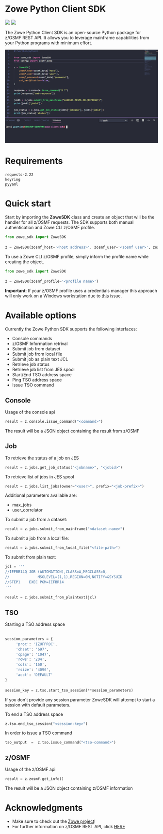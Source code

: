# Zowe Python Client SDK

![](https://img.shields.io/badge/license-EPL--2.0-blue) ![](https://img.shields.io/badge/version-0.1.0-yellow)

The Zowe Python Client SDK is an open-source Python package for z/OSMF REST API. It allows you to leverage mainframe capabilities from your Python programs with minimum effort.

![](./img/zowesdk.gif)

# Requirements

```
requests-2.22
keyring
pyyaml
```

# Quick start

Start by importing the **ZoweSDK** class and create an object that will be the handler for all z/OSMF requests. The SDK supports both manual authentication and Zowe CLI z/OSMF profile.

```python
from zowe_sdk import ZoweSDK

z = ZoweSDK(zosmf_host='<host address>', zosmf_user='<zosmf user>', zosmf_password='<zosmf password>')
```

To use a Zowe CLI z/OSMF profile, simply inform the profile name while creating the object.

```python
from zowe_sdk import ZoweSDK

z = ZoweSDK(zosmf_profile='<profile name>')
```

**Important**: If your z/OSMF profile uses a credentials manager this approach will only work on a Windows workstation due to [this](https://github.com/jaraco/keyring/issues/402) issue.


# Available options

Currently the Zowe Python SDK supports the following interfaces:

* Console commands
* z/OSMF Information retrival
* Submit job from dataset
* Submit job from local file
* Submit job as plain text JCL
* Retrieve job status
* Retrieve job list from JES spool
* Start/End TSO address space
* Ping TSO address space
* Issue TSO command

## Console

Usage of the console api
```python
result = z.console.issue_command("<command>")
```
The result will be a JSON object containing the result from z/OSMF

## Job

To retrieve the status of a job on JES
```python
result = z.jobs.get_job_status("<jobname>", "<jobid>")
```

To retrieve list of jobs in JES spool
```python
result = z.jobs.list_jobs(owner="<user>", prefix="<job-prefix>")
```
Additional parameters available are:

* max_jobs
* user_correlator

To submit a job from a dataset:
```python
result = z.jobs.submit_from_mainframe("<dataset-name>")
```

To submit a job from a local file:
```python
result = z.jobs.submit_from_local_file("<file-path>")
```

To submit from plain text:
```python
jcl = '''
//IEFBR14Q JOB (AUTOMATION),CLASS=A,MSGCLASS=0,
//             MSGLEVEL=(1,1),REGION=0M,NOTIFY=&SYSUID
//STEP1    EXEC PGM=IEFBR14
'''

result = z.jobs.submit_from_plaintext(jcl)

```

## TSO

Starting a TSO address space
```python

session_parameters = {
     'proc': 'IZUFPROC',
     'chset': '697',
     'cpage': '1047',
     'rows': '204',
     'cols': '160',
     'rsize': '4096',
     'acct': 'DEFAULT'
}

session_key = z.tso.start_tso_session(**session_parameters)
```
If you don't provide any session parameter ZoweSDK will attempt to start a session with default parameters.

To end a TSO address space
```python
z.tso.end_tso_session("<session-key>")
```

In order to issue a TSO command
```python
tso_output  =  z.tso.issue_command("<tso-command>")
```

## z/OSMF
Usage of the z/OSMF api
```python
result = z.zosmf.get_info()
```
The result will be a JSON object containing z/OSMF information


# Acknowledgments

* Make sure to check out the [Zowe project](https://github.com/zowe)!
* For further information on z/OSMF REST API, click [HERE](https://www.ibm.com/support/knowledgecenter/SSLTBW_2.1.0/com.ibm.zos.v2r1.izua700/IZUHPINFO_RESTServices.htm)
